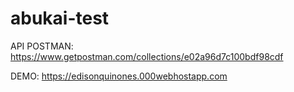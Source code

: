 # abukai-test

API POSTMAN:
https://www.getpostman.com/collections/e02a96d7c100bdf98cdf

DEMO:
https://edisonquinones.000webhostapp.com
